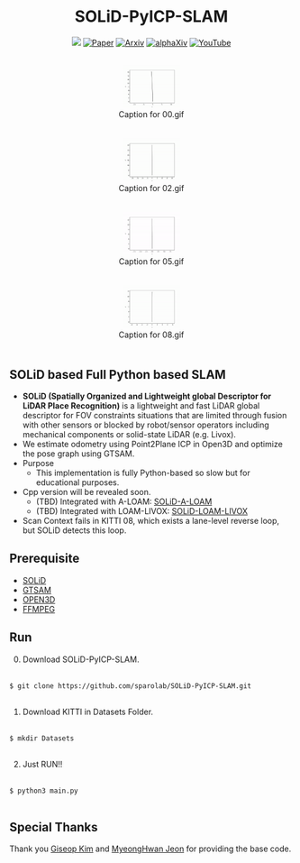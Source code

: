 <div align="center">
  <h1>SOLiD-PyICP-SLAM</h1>
  <a href="https://github.com/sparolab/solid/tree/master"><img src="https://img.shields.io/badge/Python-3670A0?logo=python&logoColor=ffdd54" /></a>
  <a href="https://ieeexplore.ieee.org/abstract/document/10629042"><img src="https://img.shields.io/badge/Paper-PDF-yellow" alt="Paper" /></a>
  <a href="https://arxiv.org/abs/2408.07330"><img src="https://img.shields.io/badge/arXiv-2408.07330-b31b1b.svg?style=flat-square" alt="Arxiv" /></a>
  <a href="https://www.alphaxiv.org/abs/2408.07330"><img src="https://img.shields.io/badge/alphaXiv-2408.07330-darkred" alt="alphaXiv" /></a>
  <a href="https://www.youtube.com/watch?v=4sAWWfZTwLs"><img src="https://badges.aleen42.com/src/youtube.svg" alt="YouTube" /></a>
  <br />
  <br />

  <div style="display: flex; flex-direction: column; align-items: center;">
    <figure style="margin-bottom: 20px; text-align: center;">
      <img src="result/00.gif" alt="animated" width="24%" />
      <figcaption>Caption for 00.gif</figcaption>
    </figure>
    <figure style="margin-bottom: 20px; text-align: center;">
      <img src="result/02.gif" alt="animated" width="24%" />
      <figcaption>Caption for 02.gif</figcaption>
    </figure>
    <figure style="margin-bottom: 20px; text-align: center;">
      <img src="result/05.gif" alt="animated" width="24%" />
      <figcaption>Caption for 05.gif</figcaption>
    </figure>
    <figure style="margin-bottom: 20px; text-align: center;">
      <img src="result/08.gif" alt="animated" width="24%" />
      <figcaption>Caption for 08.gif</figcaption>
    </figure>
  </div>

</div>

## SOLiD based Full Python based SLAM
* **SOLiD (Spatially Organized and Lightweight global Descriptor for LiDAR Place Recognition)** is a lightweight and fast LiDAR global descriptor for FOV constraints situations that are limited through fusion with other sensors or blocked by robot/sensor operators including mechanical components or solid-state LiDAR (e.g. Livox).
* We estimate odometry using Point2Plane ICP in Open3D and optimize the pose graph using GTSAM.
* Purpose
  * This implementation is fully Python-based so slow but for educational purposes.
* Cpp version will be revealed soon.
	* (TBD) Integrated with A-LOAM: [SOLiD-A-LOAM](https://github.com/sparolab/SOLiD-A-LOAM.git)
	* (TBD) Integrated with LOAM-LIVOX: [SOLiD-LOAM-LIVOX](https://github.com/sparolab/SOLiD-A-LOAM.git)
* Scan Context fails in KITTI 08, which exists a lane-level reverse loop, but SOLiD detects this loop.

## Prerequisite
  * [SOLiD](https://github.com/sparolab/solid)
  * [GTSAM](https://pypi.org/project/gtsam/)
  * [OPEN3D](https://pypi.org/project/open3d/)
  * [FFMPEG](https://phoenixnap.com/kb/install-ffmpeg-ubuntu)

## Run
0. Download SOLiD-PyICP-SLAM.
<pre>
<code>
$ git clone https://github.com/sparolab/SOLiD-PyICP-SLAM.git
</code>
</pre>  

1. Download KITTI in Datasets Folder.
<pre>
<code>
$ mkdir Datasets
</code>
</pre>  

2. Just RUN!!
<pre>
<code>
$ python3 main.py
</code>
</pre>  

## Special Thanks
Thank you [Giseop Kim](https://github.com/gisbi-kim/PyICP-SLAM) and [MyeongHwan Jeon](https://github.com/MyungHwanJeon/PyICP-SLAM) for providing the base code.
